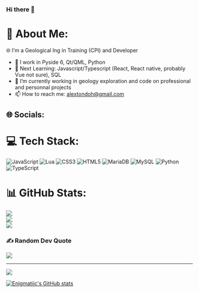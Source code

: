### Hi there 👋

<!--
**Enigmatiic/Enigmatic** is a ✨ _special_ ✨ repository because its `README.md` (this file) appears on your GitHub profile.

Here are some ideas to get you started:

- 🔭 I’m currently working on ...
- 🌱 I’m currently learning ...
- 👯 I’m looking to collaborate on ...
- 🤔 I’m looking for help with ...
- 💬 Ask me about ...
- 📫 How to reach me: ...
- 😄 Pronouns: ...
- ⚡ Fun fact: ...
-->

# 💫 About Me:
🌐 I'm a Geological Ing in Training (CPI) and Developer <br> 
- 📖 I work in Pyside 6, Qt/QML, Python
- 🌱 Next Learning: Javascript/Typescript (React, React native, probably Vue not sure), SQL
- 🔭 I’m currently working in geology exploration and code on professional and personnal projects
- 📫 How to reach me: alextondoh@gmail.com


## 🌐 Socials:
<!--[![Discord](https://img.shields.io/badge/Discord-%237289DA.svg?logo=discord&logoColor=white)](htttps://discord.gg/https://discord.gg/HyNKsABYrb) -->

# 💻 Tech Stack:
![JavaScript](https://img.shields.io/badge/javascript-%23323330.svg?style=for-the-badge&logo=javascript&logoColor=%23F7DF1E) ![Lua](https://img.shields.io/badge/lua-%232C2D72.svg?style=for-the-badge&logo=lua&logoColor=white) ![CSS3](https://img.shields.io/badge/css3-%231572B6.svg?style=for-the-badge&logo=css3&logoColor=white) ![HTML5](https://img.shields.io/badge/html5-%23E34F26.svg?style=for-the-badge&logo=html5&logoColor=white) ![MariaDB](https://img.shields.io/badge/MariaDB-003545?style=for-the-badge&logo=mariadb&logoColor=white) ![MySQL](https://img.shields.io/badge/mysql-%2300f.svg?style=for-the-badge&logo=mysql&logoColor=white) ![Python](https://img.shields.io/badge/python-%23007ACC.svg?style=for-the-badge&logo=python&logoColor=white) ![TypeScript](https://img.shields.io/badge/typescript-%23007ACC.svg?style=for-the-badge&logo=typescript&logoColor=white)

# 📊 GitHub Stats:
![](https://github-readme-stats.vercel.app/api?username=Enigmatiic&theme=dark&hide_border=false&include_all_commits=false&count_private=false)<br/>
![](https://github-readme-streak-stats.herokuapp.com/?user=Enigmatiic&theme=dark&hide_border=false)<br/>
![](https://github-readme-stats.vercel.app/api/top-langs/?username=Enigmatiic&theme=dark&hide_border=false&include_all_commits=false&count_private=false&layout=compact)

### ✍️ Random Dev Quote
![](https://quotes-github-readme.vercel.app/api?type=horizontal&theme=radical)

---
[![](https://visitcount.itsvg.in/api?id=Enigmatiic&icon=0&color=0)](https://visitcount.itsvg.in)

  <!--  ## 💰 You can help me by Donating
  [![PayPal](https://img.shields.io/badge/PayPal-00457C?style=for-the-badge&logo=paypal&logoColor=white)]() -->

  
<!-- Proudly created with GPRM ( https://gprm.itsvg.in ) -->

[![Enigmatiic's GitHub stats](https://github-readme-stats.vercel.app/api?username=Enigmatiic&show_icons=true&theme=vue-dark)](https://github.com/Enigmatiic)
